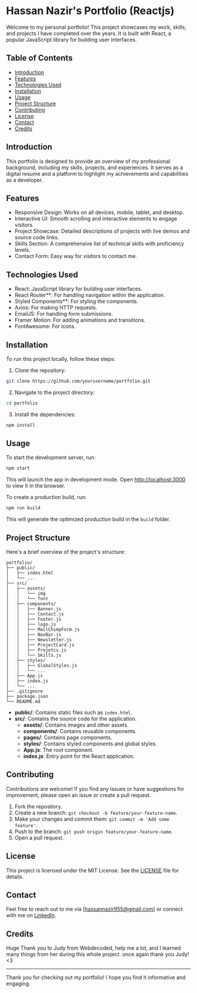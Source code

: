 # Hassan Nazir's Portfolio (Reactjs)


Welcome to my personal portfolio! This project showcases my work, skills, and projects I have completed over the years. It is built with React, a popular JavaScript library for building user interfaces.

## Table of Contents

- [Introduction](#introduction)
- [Features](#features)
- [Technologies Used](#technologies-used)
- [Installation](#installation)
- [Usage](#usage)
- [Project Structure](#project-structure)
- [Contributing](#contributing)
- [License](#license)
- [Contact](#contact)
- [Credits](#credits)

## Introduction

This portfolio is designed to provide an overview of my professional background, including my skills, projects, and experiences. It serves as a digital resume and a platform to highlight my achievements and capabilities as a developer.

## Features

- Responsive Design: Works on all devices, mobile, tablet, and desktop.
- Interactive UI: Smooth scrolling and interactive elements to engage visitors.
- Project Showcase: Detailed descriptions of projects with live demos and source code links.
- Skills Section: A comprehensive list of technical skills with proficiency levels.
- Contact Form: Easy way for visitors to contact me.

## Technologies Used

- React: JavaScript library for building user interfaces.
- React Router**: For handling navigation within the application.
- Styled Components**: For styling the components.
- Axios: For making HTTP requests.
- EmailJS: For handling form submissions.
- Framer Motion: For adding animations and transitions.
- FontAwesome: For icons.

## Installation

To run this project locally, follow these steps:

1. Clone the repository:

```bash
git clone https://github.com/yourusername/portfolio.git
```

2. Navigate to the project directory:

```bash
cd portfolio
```

3. Install the dependencies:

```bash
npm install
```

## Usage

To start the development server, run:

```bash
npm start
```

This will launch the app in development mode. Open [http://localhost:3000](http://localhost:3000) to view it in the browser.

To create a production build, run:

```bash
npm run build
```

This will generate the optimized production build in the `build` folder.

## Project Structure

Here's a brief overview of the project's structure:

```
portfolio/
├── public/
│   ├── index.html
│   └── ...
├── src/
│   ├── assets/
│   │   └── img
│   │   └── font
│   ├── components/
│   │   ├── Banner.js
│   │   ├── Contact.js
│   │   ├── Footer.js
│   │   ├── logo.js
│   │   ├── MailChimpForm.js
│   │   ├── NavBar.js
│   │   ├── Newsletter.js
│   │   ├── ProjectCard.js
│   │   ├── Projetcs.js
│   │   └── Skills.js
│   ├── styles/
│   │   ├── GlobalStyles.js
│   │   └── ...
│   ├── App.js
│   ├── index.js
│   └── ...
├── .gitignore
├── package.json
└── README.md
```

- **public/**: Contains static files such as `index.html`.
- **src/**: Contains the source code for the application.
  - **assets/**: Contains images and other assets.
  - **components/**: Contains reusable components.
  - **pages/**: Contains page components.
  - **styles/**: Contains styled components and global styles.
  - **App.js**: The root component.
  - **index.js**: Entry point for the React application.

## Contributing

Contributions are welcome! If you find any issues or have suggestions for improvement, please open an issue or create a pull request.

1. Fork the repository.
2. Create a new branch: `git checkout -b feature/your-feature-name`.
3. Make your changes and commit them: `git commit -m 'Add some feature'`.
4. Push to the branch: `git push origin feature/your-feature-name`.
5. Open a pull request.

## License

This project is licensed under the MIT License. See the [LICENSE](LICENSE) file for details.

## Contact

Feel free to reach out to me via [hassannazir955@gmail.com] or connect with me on [LinkedIn](https://www.linkedin.com/in/hassannazirrr).

## Credits

Huge Thank you to Judy from Webdecoded, help me a lot, and I learned many things from her during this whole project. once again thank you Judy! <3

---

Thank you for checking out my portfolio! I hope you find it informative and engaging.
